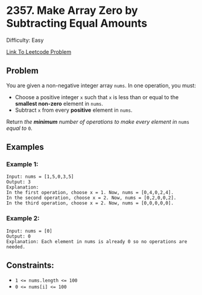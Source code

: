 # 2357. Make Array Zero by Subtracting Equal Amounts
Difficulty: Easy

[Link To Leetcode Problem](https://leetcode.com/problems/make-array-zero-by-subtracting-equal-amounts/)

## Problem
You are given a non-negative integer array `nums`. In one operation, you must:

- Choose a positive integer `x` such that `x` is less than or equal to the **smallest non-zero** element in `nums`.
- Subtract `x` from every **positive** element in `nums`.

Return *the **minimum** number of operations to make every element in* `nums` *equal to* `0`.

## Examples
### Example 1:
```
Input: nums = [1,5,0,3,5]
Output: 3
Explanation:
In the first operation, choose x = 1. Now, nums = [0,4,0,2,4].
In the second operation, choose x = 2. Now, nums = [0,2,0,0,2].
In the third operation, choose x = 2. Now, nums = [0,0,0,0,0].
```
### Example 2:
```
Input: nums = [0]
Output: 0
Explanation: Each element in nums is already 0 so no operations are needed.
```

## Constraints:
- `1 <= nums.length <= 100`
- `0 <= nums[i] <= 100`